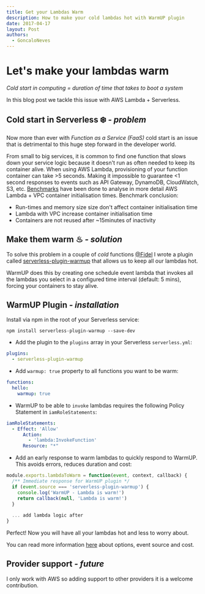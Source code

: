 ```yaml
---
title: Get your Lambdas Warm
description: How to make your cold lambdas hot with WarmUP plugin
date: 2017-04-17
layout: Post
authors:
  - GoncaloNeves
---
```


# Let's make your lambdas warm

*Cold start in computing = duration of time that takes to boot a system*

In this blog post we tackle this issue with AWS Lambda + Serverless.

## Cold start in Serverless ❄️ *- problem*

Now more than ever with *Function as a Service (FaaS)* cold start is an issue that is detrimental to this huge step forward in the developer world.

From small to big services, it is common to find one function that slows down your service logic because it doesn't run as often needed to keep its container alive. When using AWS Lambda, provisioning of your function container can take >5 seconds. Making it impossible to guarantee <1 second responses to events such as API Gateway, DynamoDB, CloudWatch, S3, etc. [Benchmarks](https://robertvojta.com/aws-journey-api-gateway-lambda-vpc-performance-452c6932093b) have been done to analyse in more detail AWS Lambda + VPC container initialisation times. Benchmark conclusion:
- Run-times and memory size size don't affect container initialisation time
- Lambda with VPC increase container initialisation time
- Containers are not reused after ~15minutes of inactivity

## Make them warm ♨ *- solution*

To solve this problem in a couple of *cold* functions [@Fidel](https://fidel.uk) I wrote a plugin called [serverless-plugin-warmup](https://github.com/FidelLimited/serverless-plugin-warmup) that allows us to keep all our lambdas hot.

WarmUP does this by creating one schedule event lambda that invokes all the lambdas you select in a configured time interval (default: 5 mins), forcing your containers to stay alive. 

## WarmUP Plugin *- installation*

 Install via npm in the root of your Serverless service:
```
npm install serverless-plugin-warmup --save-dev
```

* Add the plugin to the `plugins` array in your Serverless `serverless.yml`:

```yml
plugins:
  - serverless-plugin-warmup
```

* Add `warmup: true` property to all functions you want to be warm:

```yml
functions:
  hello:
    warmup: true
```

* WarmUP to be able to `invoke` lambdas requires the following Policy Statement in `iamRoleStatements`:

```yaml
iamRoleStatements:
  - Effect: 'Allow'
      Action:
        - 'lambda:InvokeFunction'
      Resource: "*"
```

* Add an early response to warm lambdas to quickly respond to WarmUP. This avoids errors, reduces duration and cost:

```javascript
module.exports.lambdaToWarm = function(event, context, callback) {
  /** Immediate response for WarmUP plugin */
  if (event.source === 'serverless-plugin-warmup') {
    console.log('WarmUP - Lambda is warm!')
    return callback(null, 'Lambda is warm!')
  }
  
  ... add lambda logic after
}
```

Perfect! Now you will have all your lambdas hot and less to worry about. 

You can read more information [here](https://github.com/FidelLimited/serverless-plugin-warmup#options) about options, event source and cost. 

## Provider support *- future*

I only work with AWS so adding support to other providers it is a welcome contribution.  
